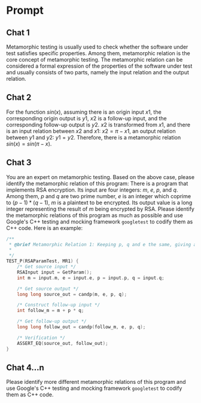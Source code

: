 # Prompt

## Chat 1

Metamorphic testing is usually used to check whether the software under test satisfies specific properties. Among them, metamorphic relation is the core concept of metamorphic testing. The metamorphic relation can be considered a formal expression of the properties of the software under test and usually consists of two parts, namely the input relation and the output relation.

## Chat 2

For the function $sin(x)$, assuming there is an origin input $x1$, the corresponding origin output is $y1$, $x2$ is a follow-up input, and the corresponding follow-up output is $y2$. $x2$ is transformed from $x1$, and there is an input relation between $x2$ and $x1$: $x2=\pi-x1$, an output relation between $y1$ and $y2$: $y1=y2$. Therefore, there is a metamorphic relation $sin(x)=sin(\pi-x)$.

## Chat 3

You are an expert on metamorphic testing. Based on the above case, please identify the metamorphic relation of this program: There is a program that implements RSA encryption. Its input are four integers: $m$, $e$, $p$, and $q$. Among them, $p$ and $q$ are two prime number, $e$ is an integer which coprime to $(p-1)*(q-1)$, $m$ is a plaintext to be encrypted. Its output value is a long integer representing the result of $m$ being encrypted by RSA. Please identify the metamorphic relations of this program as much as possible and use Google's C++ testing and mocking framework `googletest` to codify them as C++ code. Here is an example:

```cpp
/**
 * @brief Metamorphic Relation 1: Keeping p, q and e the same, giving a new plaintext which is equals to m + p*q, the ciphertext is the same.
 *
 */
TEST_P(RSAParamTest, MR1) {
    /* Get source input */
    RSAInput input = GetParam();
    int m = input.m, e = input.e, p = input.p, q = input.q;

    /* Get source output */
    long long source_out = candp(m, e, p, q);

    /* Construct follow-up input */
    int follow_m = m + p * q;

    /* Get follow-up output */
    long long follow_out = candp(follow_m, e, p, q);

    /* Verification */
    ASSERT_EQ(source_out, follow_out);
}
```

## Chat 4...n

Please identify more different metamorphic relations of this program and use Google's C++ testing and mocking framework `googletest` to codify them as C++ code.